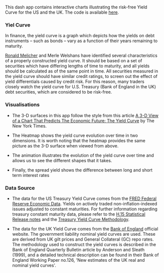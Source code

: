 


This dash app contains interactive charts illustrating the risk-free Yield Curve 
for the US and the UK. The code is available [here](https://github.com/quantgirluk).

### Yiel Curve

In finance, the yield curve is a graph which depicts how the yields on debt 
instruments – such as bonds – vary as a function of their years 
remaining to maturity. 

[Ronald Melicher](https://www.colorado.edu/business/leeds-directory/faculty/ronald-melicher) and 
Merle Welshans have identified several characteristics 
of a properly constructed yield curve. It should be based on a set of 
securities which have differing lengths of time to maturity, and all 
yields should be calculated as of the same point in time. All securities 
measured in the yield curve should have similar credit ratings, to screen 
out the effect of yield differentials caused by credit risk. For this reason, 
many traders closely watch the yield curve for U.S. Treasury (Bank of England in the UK) debt securities, 
which are considered to be risk-free. 


### Visualisations

- The 3-D surfaces in this app follow the style from this article [A 3-D View of a Chart That Predicts
The Economic Future: The Yield Curve](https://www.nytimes.com/interactive/2015/03/19/upshot/3d-yield-curve-economic-growth.html) 
by The New York Times. 

- The Heatmap shows the yield curve evolution over time in two dimensions. It is worth
noting that the heatmap provides the same picture as  the 3-D surface when viewed from above. 

- The animation illustrates the evolution of the yield curve over time and allows us to see the different
shapes that it takes.

- Finally, the spread yield shows the difference between long and short term interest rates

### Data Source

- The data for the US Treasury Yield Curve comes from the [FRED Federal Reserve Economic Data](https://fred.stlouisfed.org). 
Yields on actively traded non-inflation-indexed issues adjusted to constant maturities. 
For further information regarding treasury constant maturity data, please refer to 
the [H.15 Statistical Release notes](https://www.federalreserve.gov/releases/h15/default.htm) and 
the [Treasury Yield Curve Methodology](https://home.treasury.gov/policy-issues/financing-the-government/interest-rate-statistics/treasury-yield-curve-methodology).

- The data for the UK Yield Curve comes from the [Bank of England](https://www.bankofengland.co.uk/statistics/yield-curves/terminology-and-concepts#:~:text=The%20nominal%20OIS%20yield%20curves,are%20available%20at%20monthly%20intervals.) 
official website. The government liability nominal yield curves are used.  These are derived from UK gilt prices and 
General Collateral (GC) repo rates. The methodology used to construct the yield curves is described in the 
Bank of England Quarterly Bulletin article by Anderson and Sleath (1999), and a detailed technical description can be 
found in their Bank of England Working Paper no.126, 'New estimates of the UK real and nominal yield curves'. 